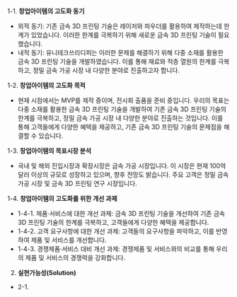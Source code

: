 1-1. **창업아이템의 고도화 동기**
- 외적 동기: 기존 금속 3D 프린팅 기술은 레이저와 파우더를 활용하여 제작하는데 한계가 있었습니다. 이러한 한계를 극복하기 위해 새로운 금속 3D 프린팅 기술이 필요했습니다.
- 내적 동기: 유니테크쓰리디피는 이러한 문제를 해결하기 위해 다중 소재를 활용한 금속 3D 프린팅 기술을 개발하였습니다. 이를 통해 재료와 적층 열원의 한계를 극복하고, 정밀 금속 가공 시장 내 다양한 분야로 진출하고자 합니다.

1-2. **창업아이템의 고도화 목적**
- 현재 시점에서는 MVP를 제작 중이며, 전시회 출품을 준비 중입니다. 우리의 목표는 다중 소재를 활용한 금속 3D 프린팅 기술을 개발하여 기존 금속 3D 프린팅 기술의 한계를 극복하고, 정밀 금속 가공 시장 내 다양한 분야로 진출하는 것입니다. 이를 통해 고객들에게 다양한 혜택을 제공하고, 기존 금속 3D 프린팅 기술의 문제점을 해결할 수 있습니다.

1-3. **창업아이템의 목표시장 분석**
- 국내 및 해외 진입시장과 확장시장은 금속 가공 시장입니다. 이 시장은 현재 100억 달러 이상의 규모로 성장하고 있으며, 향후 전망도 밝습니다. 주요 고객은 정밀 금속 가공 시장 및 금속 3D 프린팅 연구 시장입니다.

1-4. **창업아이템의 고도화를 위한 개선 과제**
  - 1-4-1. 제품·서비스에 대한 개선 과제: 금속 3D 프린팅 기술을 개선하여 기존 금속 3D 프린팅 기술의 한계를 극복하고, 고객들에게 다양한 혜택을 제공합니다.
  - 1-4-2. 고객 요구사항에 대한 개선 과제: 고객들의 요구사항을 파악하고, 이를 반영하여 제품 및 서비스를 개선합니다.
  - 1-4-3. 경쟁제품·서비스 대비 개선 과제: 경쟁제품 및 서비스와의 비교를 통해 우리의 제품 및 서비스의 경쟁력을 강화합니다.

2. **실현가능성(Solution)**
  - 2-1.